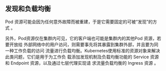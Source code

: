 ## 发现和负载均衡

Pod 资源可能会因为任何意外故障而被重建，于是它需要固定的可被“发现”的方式 。

另外，Pod资源仅在集群内可见，它的客户端也可能是集群内的其他Pod 资源，若要开放给 外部网络中的用户访问，则需要事先将其暴露到集群外部，并且要为同一种工作负载的访问 流量进行负载均衡。Kubernetes使用标准的资源对象来解决此类问题，它们是用于为工作负 载添加发现机制及负载均衡功能的 Service 资源和 Endpoint 资源，以及通过七层代理实现请 求流量负载均衡的 Ingress 资源 。

